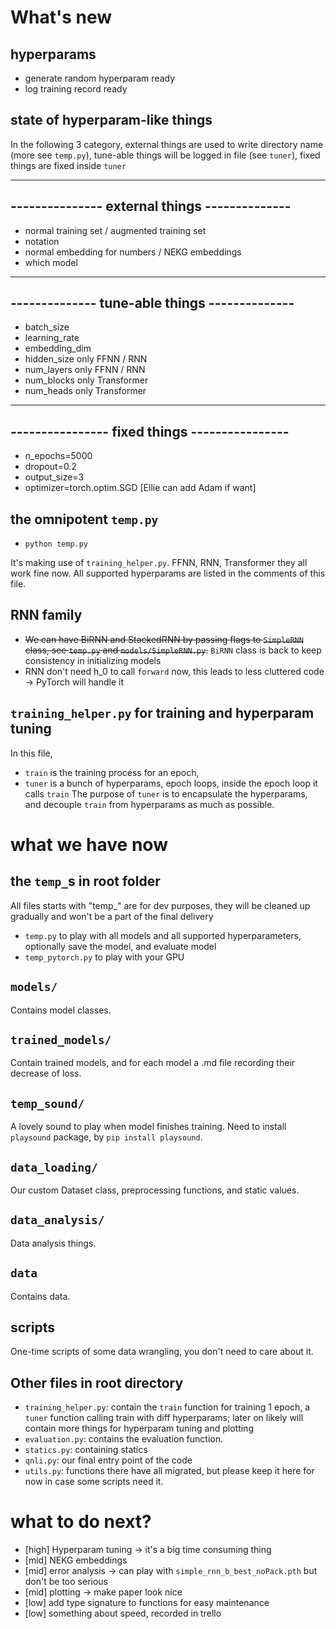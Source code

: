 # What's new

## hyperparams

- generate random hyperparam ready
- log training record ready

## state of hyperparam-like things

In the following 3 category, external things are used to write directory name (more see `temp.py`), tune-able things will be logged in file (see `tuner`), fixed things are fixed inside `tuner`

---

## --------------- external things --------------

- normal training set / augmented training set
- notation
- normal embedding for numbers / NEKG embeddings
- which model

---

## -------------- tune-able things --------------

- batch_size
- learning_rate
- embedding_dim
- hidden_size only FFNN / RNN
- num_layers only FFNN / RNN
- num_blocks only Transformer
- num_heads only Transformer

---

## ---------------- fixed things ----------------

- n_epochs=5000
- dropout=0.2
- output_size=3
- optimizer=torch.optim.SGD [Ellie can add Adam if want]

## the omnipotent `temp.py`

- `python temp.py`

It's making use of `training_helper.py`. FFNN, RNN, Transformer they all work fine now.
All supported hyperparams are listed in the comments of this file.

## RNN family

- ~~We can have BiRNN and StackedRNN by passing flags to `SimpleRNN` class, see `temp.py` and `models/SimpleRNN.py`.~~ `BiRNN` class is back to keep consistency in initializing models
- RNN don't need h_0 to call `forward` now, this leads to less cluttered code -> PyTorch will handle it

## `training_helper.py` for training and hyperparam tuning

In this file,

- `train` is the training process for an epoch,
- `tuner` is a bunch of hyperparams, epoch loops, inside the epoch loop it calls `train`
  The purpose of `tuner` is to encapsulate the hyperparams, and decouple `train` from hyperparams as much as possible.

# what we have now

## the `temp_`s in root folder

All files starts with "temp\_" are for dev purposes, they will be cleaned up gradually and won't be a part of the final delivery

- `temp.py` to play with all models and all supported hyperparameters, optionally save the model, and evaluate model
- `temp_pytorch.py` to play with your GPU

## `models/`

Contains model classes.

## `trained_models/`

Contain trained models, and for each model a .md file recording their decrease of loss.

## `temp_sound/`

A lovely sound to play when model finishes training.
Need to install `playsound` package, by `pip install playsound`.

## `data_loading/`

Our custom Dataset class, preprocessing functions, and static values.

## `data_analysis/`

Data analysis things.

## `data`

Contains data.

## scripts

One-time scripts of some data wrangling, you don't need to care about it.

## Other files in root directory

- `training_helper.py`: contain the `train` function for training 1 epoch, a `tuner` function calling train with diff hyperparams; later on likely will contain more things for hyperparam tuning and plotting
- `evaluation.py`: contains the evaluation function.
- `statics.py`: containing statics
- `qnli.py`: our final entry point of the code
- `utils.py`: functions there have all migrated, but please keep it here for now in case some scripts need it.

# what to do next?

- [high] Hyperparam tuning -> it's a big time consuming thing
- [mid] NEKG embeddings
- [mid] error analysis -> can play with `simple_rnn_b_best_noPack.pth` but don't be too serious
- [mid] plotting -> make paper look nice
- [low] add type signature to functions for easy maintenance
- [low] something about speed, recorded in trello
